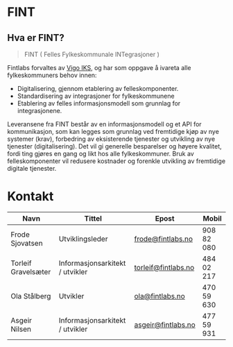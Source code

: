 # FINT

## Hva er FINT?
>FINT ( Felles  Fylkeskommunale INTegrasjoner )

Fintlabs forvaltes av [Vigo IKS](https://www.vigoiks.no), og har som oppgave å ivareta alle fylkeskommuners behov innen:

* Digitalisering, gjennom etablering av felleskomponenter.
* Standardisering av integrasjoner for fylkeskommunene
* Etablering av felles informasjonsmodell som grunnlag for integrasjonene.

Leveransene fra FINT består av en informasjonsmodell og et API for kommunikasjon, som kan legges som grunnlag ved fremtidige kjøp av nye systemer (krav), forbedring av eksisterende tjenester og utvikling av nye tjenester (digitalisering). Det vil gi generelle besparelser og høyere kvalitet, fordi ting gjøres en gang og likt hos alle fylkeskommuner. Bruk av felleskomponenter vil redusere kostnader og forenkle utvikling av fremtidige digitale tjenester.

# Kontakt
| Navn                | Tittel                          | Epost               | Mobil      |
|---------------------|---------------------------------|---------------------|------------|
| Frode Sjovatsen     | Utviklingsleder                 | frode@fintlabs.no   | 908 82 080 |
| Torleif Gravelsæter | Informasjonsarkitekt / utvikler | torleif@fintlabs.no | 484 02 217 |
| Ola Stålberg        | Utvikler                        | ola@fintlabs.no     | 470 59 630 |
| Asgeir Nilsen       | Informasjonsarkitekt / utvikler | asgeir@fintlabs.no  | 477 59 931 |


